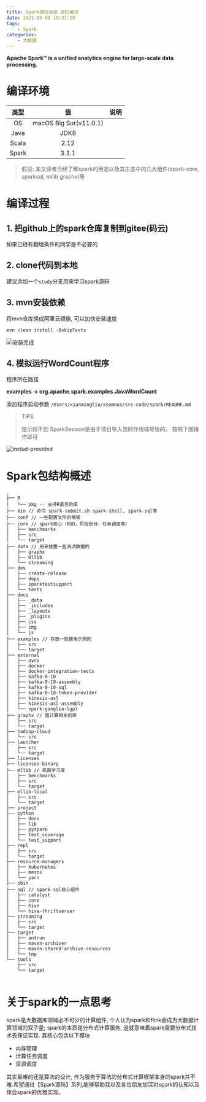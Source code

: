 ```yaml
---
title: Spark源码阅读-源码编译
date: 2021-03-08 10:37:29
tags: 
	- Spark
categories: 
	- 大数据
---
```


**Apache Spark™ is a unified analytics engine for large-scale data processing.**

# 编译环境

类型 | 值 | 说明
:-: | :-: | :-:|
OS | macOS Big Sur(v11.0.1)
Java | JDK8
Scala | 2.12
Spark | 3.1.1


> 假设:
>  本文读者已经了解spark的用途以及其生态中的几大组件(spark-core, sparksql, mllib graphx)等
<!--more-->

# 编译过程 

## 1. 把github上的spark仓库复制到gitee(码云)
如果已经有翻墙条件的同学是不必要的

## 2. clone代码到本地
建议添加一个`study`分支用来学习spark源码

## 3. mvn安装依赖

将mvn仓库换成阿里云镜像, 可以加快安装速度

`mvn clean install -DskipTests`

![安装完成](spark-build.png)

## 4. 模拟运行WordCount程序
程序所在路径

**examples -> org.apache.spark.examples.JavaWordCount**

添加程序启动参数 `/Users/xianmingliu/xsomnus/src-code/spark/README.md`

> TIPS
> 
> 提示找不到 SparkSession是由于项目导入包的作用域导致的。 按照下图操作即可

![includ-provided](include-provided.png)

# Spark包结构概述
```file
.
├── R
│   └── pkg -- 支持R语言的库
├── bin // 命令 spark-submit.sh spark-shell, spark-sql等
├── conf // 一些配置文件的模板
├── core // spark核心（RDD，阶段划分，任务调度等）
│   ├── benchmarks
│   ├── src
│   └── target
├── data // 用来放置一些测试数据的
│   ├── graphx 
│   ├── mllib
│   └── streaming
├── dev
│   ├── create-release
│   ├── deps
│   ├── sparktestsupport
│   └── tests
├── docs
│   ├── _data
│   ├── _includes
│   ├── _layouts
│   ├── _plugins
│   ├── css
│   ├── img
│   └── js
├── examples // 存放一些使用示例的
│   ├── src
│   └── target
├── external 
│   ├── avro
│   ├── docker
│   ├── docker-integration-tests
│   ├── kafka-0-10
│   ├── kafka-0-10-assembly
│   ├── kafka-0-10-sql
│   ├── kafka-0-10-token-provider
│   ├── kinesis-asl
│   ├── kinesis-asl-assembly
│   └── spark-ganglia-lgpl
├── graphx // 图计算相关的库
│   ├── src
│   └── target
├── hadoop-cloud
│   └── src
├── launcher
│   ├── src
│   └── target
├── licenses
├── licenses-binary
├── mllib // 机器学习库
│   ├── benchmarks
│   ├── src
│   └── target
├── mllib-local
│   ├── src
│   └── target
├── project
├── python
│   ├── docs
│   ├── lib
│   ├── pyspark
│   ├── test_coverage
│   └── test_support
├── repl
│   ├── src
│   └── target
├── resource-managers
│   ├── kubernetes
│   ├── mesos
│   └── yarn
├── sbin
├── sql // spark-sql核心组件  
│   ├── catalyst
│   ├── core
│   ├── hive
│   └── hive-thriftserver
├── streaming
│   ├── src
│   └── target
├── target
│   ├── antrun
│   ├── maven-archiver
│   ├── maven-shared-archive-resources
│   └── tmp
└── tools
    ├── src
    └── target


```

# 关于spark的一点思考

spark是大数据库领域必不可少的计算组件, 个人认为spark和flink会成为大数据计算领域的双子星; 
spark的本质是分布式计算服务, 这就意味着spark需要分布式技术去保证实现. 其核心包含以下模块

- 内存管理
- 计算任务调度
- 资源调度

其实最难的还是算法的设计, 作为服务于算法的分布式计算框架本身的spark并不难.希望通过【Spark源码】系列,能够帮助我以及各位朋友加深对spark的认知以及体会spark的优雅实现。






